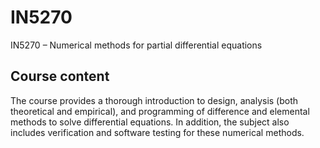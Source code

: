 # IN5270
IN5270 – Numerical methods for partial differential equations

## Course content
The course provides a thorough introduction to design, analysis (both theoretical and empirical), and programming of difference and elemental methods to solve differential equations. In addition, the subject also includes verification and software testing for these numerical methods.
